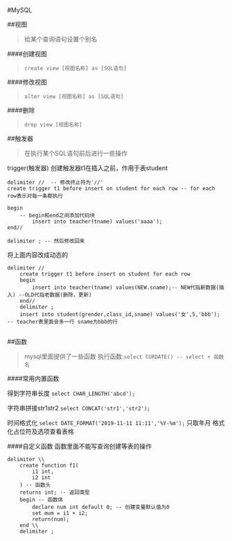 #MySQL

##视图

> 给某个查询语句设置个别名

####创建视图

> `create view [视图名称] as [SQL语句]`

####修改视图

> `alter view [视图名称] as [SQL语句]`

####删除

> `drop view [视图名称]`


##触发器
> 在执行某个SQL语句前后进行一些操作

trigger(触发器)
创建触发器t1在插入之前，作用于表student
	
```
delimiter //  -- 修改终止符为'//'
create trigger t1 before insert on student for each row -- for each row表示对每一条都执行

begin
	-- begin和end之间添加代码块
		insert into teacher(tname) values('aaaa');
end//

delimiter ; -- 然后修改回来
```


将上面内容改成动态的

```
delimiter //
	create trigger t1 before insert on student for each row
	begin
		insert into teacher(tname) values(NEW.sname);-- NEW代指新数据(插入) --OLD代指老数据(删除，更新) 
	end//
	delimiter ;
	insert into student(grender,class_id,sname) values('女',5,'bbb'); -- teacher表里面会多一行 sname为bbb的行
	
```

##函数
> mysql里面提供了一些函数
> 执行函数:`select CURDATE() -- select + 函数名`

####常用内置函数

得到字符串长度
`select CHAR_LENGTH('abcd');` 

字符串拼接str1str2
`select CONCAT('str1','str2');`

时间格式化
`select DATE_FORMAT('2019-11-11 11:11','%Y-%m');` 只取年月
格式化占位符及选项查看表格


####自定义函数
函数里面不能写查询创建等表的操作
```
delimiter \\
	create function f1(
		i1 int,
		i2 int
	) -- 函数头
	returns int; -- 返回类型
	begin -- 函数体
		declare num int default 0; -- 创建变量默认值为0
		set mum = i1 + i2;
		return(num);
	end \\
	delimiter ;
```













